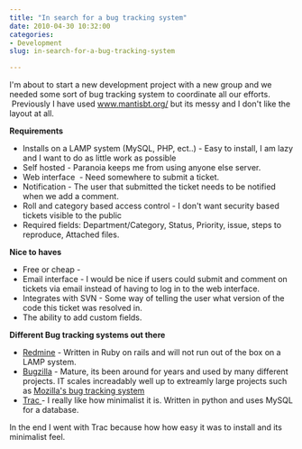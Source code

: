 ```yaml
---
title: "In search for a bug tracking system"
date: 2010-04-30 10:32:00
categories:
- Development
slug: in-search-for-a-bug-tracking-system

---
```


I'm about to start a new development project with a new group and we needed some sort of bug tracking system to coordinate all our efforts.  Previously I have used <a href="http://www.mantisbt.org/">www.mantisbt.org/</a> but its messy and I don't like the layout at all.

<strong>Requirements</strong>
<ul>
	<li>Installs on a LAMP system (MySQL, PHP, ect..) - Easy to install, I am lazy and I want to do as little work as possible</li>
	<li>Self hosted - Paranoia keeps me from using anyone else server.</li>
	<li>Web interface  - Need somewhere to submit a ticket.</li>
	<li>Notification - The user that submitted the ticket needs to be notified when we add a comment.</li>
	<li>Roll and category based access control - I don't want security based tickets visible to the public</li>
	<li>Required fields: Department/Category, Status, Priority, issue, steps to reproduce, Attached files.</li>
</ul>
<strong>Nice to haves </strong>
<ul>
	<li>Free or cheap -</li>
	<li>Email interface - I would be nice if users could submit and comment on tickets via email instead of having to log in to the web interface.</li>
	<li>Integrates with SVN - Some way of telling the user what version of the code this ticket was resolved in.</li>
	<li>The ability to add custom fields.</li>
</ul>
<strong>Different Bug tracking systems out there </strong>
<ul>
	<li><a href="http://www.redmine.org/">Redmine</a> - Written in Ruby on rails and will not run out of the box on a LAMP system.</li>
	<li><a href="http://www.bugzilla.org/">Bugzilla</a> - Mature, its been around for years and used by many different projects. IT scales increadably well up to extreamly large projects such as <a href="https://bugzilla.mozilla.org/">Mozilla's bug tracking system</a></li>
	<li><a href="http://trac.edgewall.org/">Trac </a>- I really like how minimalist it is. Written in python and uses MySQL for a database.</li>
</ul>
In the end I went with Trac because how how easy it was to install and its minimalist feel.
